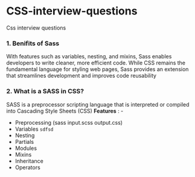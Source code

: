 # CSS-interview-questions
Css interview questions

### 1. Benifits of Sass ###

With features such as variables, nesting, and mixins, Sass enables developers to write cleaner, more efficient code. While CSS remains the fundamental language for styling web pages, Sass provides an extension that streamlines development and improves code reusability

### 2. What is a SASS in CSS? ###

SASS is a preprocessor scripting language that is interpreted or compiled into Cascading Style Sheets (CSS)
**Features** : - 
- Preprocessing (sass input.scss output.css)
- Variables
  `sdfsd`
- Nesting
- Partials
- Modules
- Mixins
- Inheritance
- Operators
